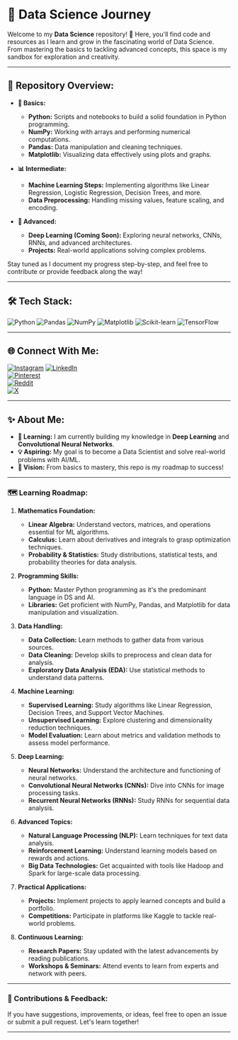 # 🌟 Data Science Journey

Welcome to my **Data Science** repository! 🚀 Here, you'll find code and resources as I learn and grow in the fascinating world of Data Science. From mastering the basics to tackling advanced concepts, this space is my sandbox for exploration and creativity.

---

## 📂 Repository Overview:

- **📘 Basics:**
  - **Python:** Scripts and notebooks to build a solid foundation in Python programming.
  - **NumPy:** Working with arrays and performing numerical computations.
  - **Pandas:** Data manipulation and cleaning techniques.
  - **Matplotlib:** Visualizing data effectively using plots and graphs.

- **📊 Intermediate:**
  - **Machine Learning Steps:** Implementing algorithms like Linear Regression, Logistic Regression, Decision Trees, and more.
  - **Data Preprocessing:** Handling missing values, feature scaling, and encoding.

- **🤖 Advanced:**
  - **Deep Learning (Coming Soon):** Exploring neural networks, CNNs, RNNs, and advanced architectures.
  - **Projects:** Real-world applications solving complex problems.

Stay tuned as I document my progress step-by-step, and feel free to contribute or provide feedback along the way!

---

## 🛠️ Tech Stack:

![Python](https://img.shields.io/badge/python-3670A0?style=plastic&logo=python&logoColor=ffdd54) ![Pandas](https://img.shields.io/badge/pandas-%23150458.svg?style=plastic&logo=pandas&logoColor=white) ![NumPy](https://img.shields.io/badge/numpy-%23013243.svg?style=plastic&logo=numpy&logoColor=white) ![Matplotlib](https://img.shields.io/badge/Matplotlib-%23ffffff.svg?style=plastic&logo=Matplotlib&logoColor=black) ![Scikit-learn](https://img.shields.io/badge/scikit--learn-%23F7931E.svg?style=plastic&logo=scikit-learn&logoColor=white) ![TensorFlow](https://img.shields.io/badge/TensorFlow-%23FF6F00.svg?style=plastic&logo=TensorFlow&logoColor=white)

---

## 🌐 Connect With Me:

[![Instagram](https://img.shields.io/badge/Instagram-%23E4405F.svg?logo=Instagram&logoColor=white)](https://instagram.com/mdshahid.27) 
[![LinkedIn](https://img.shields.io/badge/LinkedIn-%230077B5.svg?logo=linkedin&logoColor=white)](https://www.linkedin.com/in/mohammed-shahid-s-3b564229b/)  
[![Pinterest](https://img.shields.io/badge/Pinterest-%23E60023.svg?logo=Pinterest&logoColor=white)](https://pinterest.com/shahidsmohammed47)  
[![Reddit](https://img.shields.io/badge/Reddit-%23FF4500.svg?logo=Reddit&logoColor=white)](https://reddit.com/user/Mr_Vampire17)  
[![X](https://img.shields.io/badge/X-black.svg?logo=X&logoColor=white)](https://x.com/Md_Shah1d)

---

## ✨ About Me:

- **🌱 Learning:** I am currently building my knowledge in **Deep Learning** and **Convolutional Neural Networks**.
- **💡 Aspiring:** My goal is to become a Data Scientist and solve real-world problems with AI/ML.
- **🎯 Vision:** From basics to mastery, this repo is my roadmap to success!

---

### 🗺️ Learning Roadmap:

1. **Mathematics Foundation:**
   - **Linear Algebra:** Understand vectors, matrices, and operations essential for ML algorithms.
   - **Calculus:** Learn about derivatives and integrals to grasp optimization techniques.
   - **Probability & Statistics:** Study distributions, statistical tests, and probability theories for data analysis.

2. **Programming Skills:**
   - **Python:** Master Python programming as it's the predominant language in DS and AI.
   - **Libraries:** Get proficient with NumPy, Pandas, and Matplotlib for data manipulation and visualization.

3. **Data Handling:**
   - **Data Collection:** Learn methods to gather data from various sources.
   - **Data Cleaning:** Develop skills to preprocess and clean data for analysis.
   - **Exploratory Data Analysis (EDA):** Use statistical methods to understand data patterns.

4. **Machine Learning:**
   - **Supervised Learning:** Study algorithms like Linear Regression, Decision Trees, and Support Vector Machines.
   - **Unsupervised Learning:** Explore clustering and dimensionality reduction techniques.
   - **Model Evaluation:** Learn about metrics and validation methods to assess model performance.

5. **Deep Learning:**
   - **Neural Networks:** Understand the architecture and functioning of neural networks.
   - **Convolutional Neural Networks (CNNs):** Dive into CNNs for image processing tasks.
   - **Recurrent Neural Networks (RNNs):** Study RNNs for sequential data analysis.

6. **Advanced Topics:**
   - **Natural Language Processing (NLP):** Learn techniques for text data analysis.
   - **Reinforcement Learning:** Understand learning models based on rewards and actions.
   - **Big Data Technologies:** Get acquainted with tools like Hadoop and Spark for large-scale data processing.

7. **Practical Applications:**
   - **Projects:** Implement projects to apply learned concepts and build a portfolio.
   - **Competitions:** Participate in platforms like Kaggle to tackle real-world problems.

8. **Continuous Learning:**
   - **Research Papers:** Stay updated with the latest advancements by reading publications.
   - **Workshops & Seminars:** Attend events to learn from experts and network with peers.

---

### 📢 Contributions & Feedback:
If you have suggestions, improvements, or ideas, feel free to open an issue or submit a pull request. Let's learn together!


---

